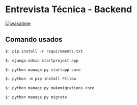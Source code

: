 # Entrevista Técnica - Backend

[![wakatime](https://wakatime.com/badge/user/8ef73281-6d0a-4758-af11-fd880ca3009c/project/2cf310ca-7bcb-4db2-94a5-522cbc29f757.svg)](https://wakatime.com/badge/user/8ef73281-6d0a-4758-af11-fd880ca3009c/project/2cf310ca-7bcb-4db2-94a5-522cbc29f757)

## Comando usados

```txt
$: pip install -r requirements.txt
```

```txt
$: django-admin startproject app
```

```txt
$: python manage.py startapp core
```

```txt
$: python -m pip install Pillow
```

```txt
$: python manage.py makemigrations core
```

```txt
$: python manage.py migrate
```

